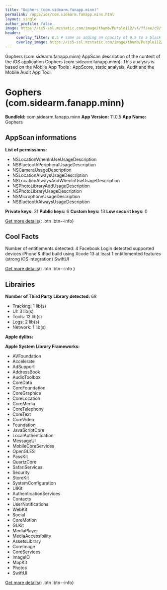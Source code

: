 ```yaml
---
title: "Gophers (com.sidearm.fanapp.minn)"
permalink: /apps/ios/com.sidearm.fanapp.minn.html
layout: single
author_profile: false
image: https://is5-ssl.mzstatic.com/image/thumb/Purple112/v4/ff/ee/c9/ffeec9ba-b0ae-7968-5734-7d864ebd0eda/AppIcon-1x_U007emarketing-0-10-0-0-85-220.png/512x512bb.jpg
header: 
     overlay_filter: 0.5 # same as adding an opacity of 0.5 to a black background
     overlay_image: https://is5-ssl.mzstatic.com/image/thumb/Purple112/v4/ff/ee/c9/ffeec9ba-b0ae-7968-5734-7d864ebd0eda/AppIcon-1x_U007emarketing-0-10-0-0-85-220.png/512x512bb.jpg
---
```

Gophers (com.sidearm.fanapp.minn) AppScan description of the content of the iOS application Gophers (com.sidearm.fanapp.minn). This analysis is based on the Mobile App Tools : AppScore, static analysis, Audit and the Mobile Audit App Tool.

# Gophers (com.sidearm.fanapp.minn)

**BundleId:** com.sidearm.fanapp.minn
**App Version:** 11.0.5
**App Name:** Gophers


## AppScan informations 

**List of permissions:** 
- NSLocationWhenInUseUsageDescription
- NSBluetoothPeripheralUsageDescription
- NSCameraUsageDescription
- NSLocationAlwaysUsageDescription
- NSLocationAlwaysAndWhenInUseUsageDescription
- NSPhotoLibraryAddUsageDescription
- NSPhotoLibraryUsageDescription
- NSMicrophoneUsageDescription
- NSBluetoothAlwaysUsageDescription
  
  
**Private keys:** 31
**Public keys:** 6
**Custom keys:** 13
**Low securit keys:** 0
  
[Get more details](/pricing.html){: .btn .btn--info}

## Cool Facts

Number of entitlements detected: 4
Facebook Login detected
supported devices iPhone & iPad
build using Xcode 13
at least 1 entitlemented features (strong iOS integration)
SwiftUI
  
[Get more details](/pricing.html){: .btn .btn--info }

## Librairies 
**Number of Third Party Library detected:** 68
- Tracking: 1 lib(s)
- UI: 3 lib(s)
- Tools: 12 lib(s)
- Logs: 2 lib(s)
- Network: 1 lib(s)


**Apple dylibs:**


**Apple System Library Frameworks:**
- AVFoundation
- Accelerate
- AdSupport
- AddressBook
- AudioToolbox
- CoreData
- CoreFoundation
- CoreGraphics
- CoreLocation
- CoreMedia
- CoreTelephony
- CoreText
- CoreVideo
- Foundation
- JavaScriptCore
- LocalAuthentication
- MessageUI
- MobileCoreServices
- OpenGLES
- PassKit
- QuartzCore
- SafariServices
- Security
- StoreKit
- SystemConfiguration
- UIKit
- AuthenticationServices
- Contacts
- UserNotifications
- WebKit
- Social
- CoreMotion
- GLKit
- MediaPlayer
- MediaAccessibility
- AssetsLibrary
- CoreImage
- CoreServices
- ImageIO
- MapKit
- Photos
- SwiftUI


  
[Get more details](/pricing.html){: .btn .btn--info}

